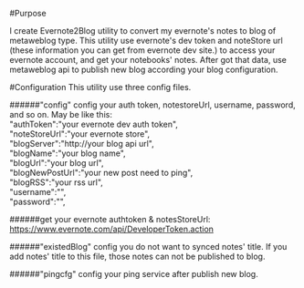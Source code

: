 #Purpose

I create Evernote2Blog utility to convert my evernote's notes to blog of metaweblog type.
This utility use evernote's dev token and noteStore url (these information you can get from evernote dev site.) to access your evernote account, and get your notebooks' notes. After got that data, use metaweblog api to publish new blog  according your blog configuration.


#Configuration
This utility use three config files.

######"config" config your auth token, notestoreUrl, username, password, and so on. May be like this:  
    	"authToken":"your evernote dev auth token",  
    	"noteStoreUrl":"your evernote store",  
    	"blogServer":"http://your blog api url",  
    	"blogName":"your blog name",  
    	"blogUrl":"your blog url",  
    	"blogNewPostUrl":"your new post need to ping",  
    	"blogRSS":"your rss url",  
    	"username":"",  
    	"password":"",  

######get your evernote authtoken & notesStoreUrl: https://www.evernote.com/api/DeveloperToken.action

######"existedBlog" config you do not want to synced notes' title. If you add notes' title to this file, those notes can not be published to blog.     

  
######"pingcfg" config your ping service after publish new blog.    
